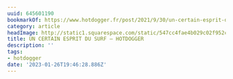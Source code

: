 ```yaml
---
uuid: 645601190
bookmarkOf: https://www.hotdogger.fr/post/2021/9/30/un-certain-esprit-du-surf
category: article
headImage: http://static1.squarespace.com/static/547cc4fae4b029c02f952c76/t/61558b840738f0539e439e4a/1632996228500/IMG_3642.JPG?format=1500w
title: UN CERTAIN ESPRIT DU SURF — HOTDOGGER
description: ''
tags:
- hotdogger
date: '2023-01-26T19:46:28.886Z'
---
```



